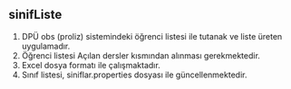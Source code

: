 sinifListe
----
1. DPÜ obs (proliz) sistemindeki öğrenci listesi ile tutanak ve liste üreten uygulamadır.
2. Öğrenci listesi Açılan dersler kısmından alınması gerekmektedir. 
3. Excel dosya formatı ile çalışmaktadır. 
4. Sınıf listesi, siniflar.properties dosyası ile güncellenmektedir. 
